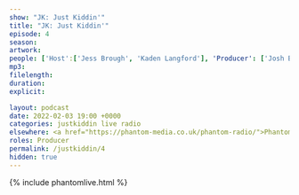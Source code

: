 ```yaml
---
show: "JK: Just Kiddin'"
title: "JK: Just Kiddin'"
episode: 4
season: 
artwork: 
people: ['Host':['Jess Brough', 'Kaden Langford'], 'Producer': ['Josh Brunning']]
mp3: 
filelength: 
duration: 
explicit: 

layout: podcast
date: 2022-02-03 19:00 +0000
categories: justkiddin live radio
elsewhere: <a href="https://phantom-media.co.uk/phantom-radio/">Phantom Media</a>
roles: Producer
permalink: /justkiddin/4
hidden: true
---
```


{% include phantomlive.html %}
